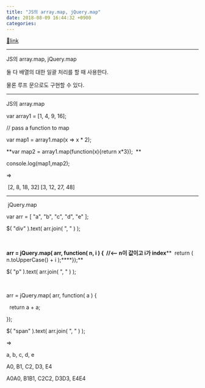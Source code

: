 ```yaml
---
title: "JS의 array.map, jQuery.map"
date: 2018-08-09 16:44:32 +0900
categories: 
---
```

[🔗link](http://www.mins01.com/mh/tech/read/1184)
***


JS의 array.map, jQuery.map  


둘 다 배열의 대한 일괄 처리를 할 때 사용한다.

물론 루프 문으로도 구현할 수 있다.

  
  


- - - - - -

JS의 array.map

  


var array1 = [1, 4, 9, 16];

  


// pass a function to map

var map1 = array1.map(x =&gt; x * 2);  

**var map2 = array1.map(function(x){return x*3});  **  


console.log(map1,map2);



=&gt;

 [2, 8, 18, 32] [3, 12, 27, 48]

  
  
- - - - - -

 jQuery.map

var arr = [ "a", "b", "c", "d", "e" ];

$( "div" ).text( arr.join( ", " ) );

 

**arr = jQuery.map( arr, function( n, i ) {  //&lt;-- n이 값이고 i가 index****  return ( n.toUpperCase() + i );****});**

$( "p" ).text( arr.join( ", " ) );

 

arr = jQuery.map( arr, function( a ) {

  return a + a;

});

$( "span" ).text( arr.join( ", " ) );



  


=&gt;

a, b, c, d, e

A0, B1, C2, D3, E4

A0A0, B1B1, C2C2, D3D3, E4E4



  

